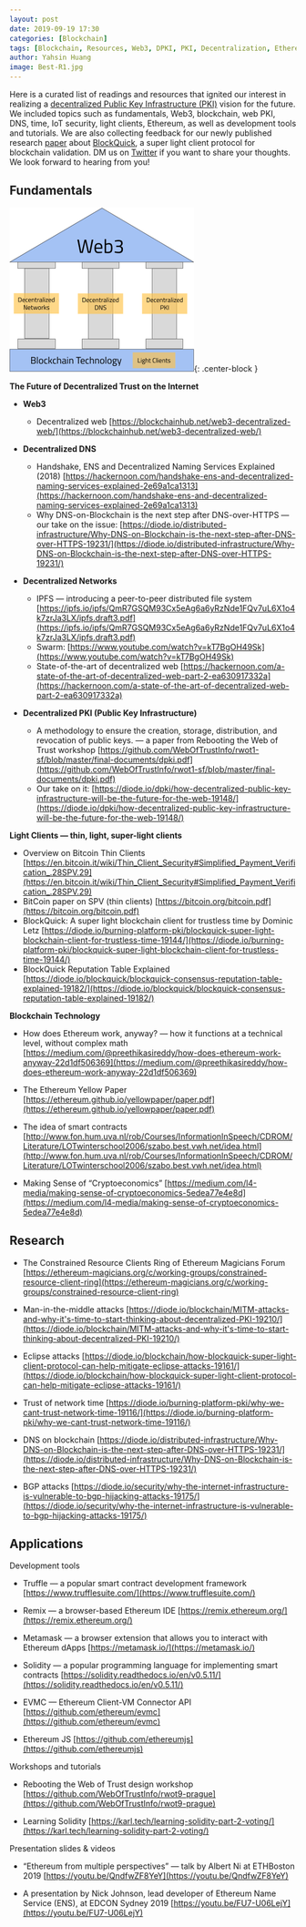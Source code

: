 ```yaml
---
layout: post
date: 2019-09-19 17:30
categories: [Blockchain]
tags: [Blockchain, Resources, Web3, DPKI, PKI, Decentralization, Ethereum]
author: Yahsin Huang
image: Best-R1.jpg
---
```


Here is a curated list of readings and resources that ignited our interest in realizing a [decentralized Public Key Infrastructure (PKI)](https://diode.io/blockchain/MITM-attacks-and-why-it's-time-to-start-thinking-about-decentralized-PKI-19210/) vision for the future. We included topics such as fundamentals, Web3, blockchain, web PKI, DNS, time, IoT security, light clients, Ethereum, as well as development tools and tutorials. We are also collecting feedback for our newly published research [paper](https://eprint.iacr.org/2019/579.pdf) about [BlockQuick](https://diode.io/burning-platform-pki/blockquick-super-light-blockchain-client-for-trustless-time-19144/), a super light client protocol for blockchain validation. DM us on [Twitter](https://twitter.com/diode_chain) if you want to share your thoughts. We look forward to hearing from you!


## **Fundamentals**

![alt_text](images/blog/Best-R2.png "image_tooltip"){: .center-block }

**The Future of Decentralized Trust on the Internet**


*   **Web3**
    *   Decentralized web 
[https://blockchainhub.net/web3-decentralized-web/](https://blockchainhub.net/web3-decentralized-web/)
*   **Decentralized DNS**
    *   Handshake, ENS and Decentralized Naming Services Explained (2018) 
[https://hackernoon.com/handshake-ens-and-decentralized-naming-services-explained-2e69a1ca1313](https://hackernoon.com/handshake-ens-and-decentralized-naming-services-explained-2e69a1ca1313)
    *   Why DNS-on-Blockchain is the next step after DNS-over-HTTPS — our take on the issue: 
[https://diode.io/distributed-infrastructure/Why-DNS-on-Blockchain-is-the-next-step-after-DNS-over-HTTPS-19231/](https://diode.io/distributed-infrastructure/Why-DNS-on-Blockchain-is-the-next-step-after-DNS-over-HTTPS-19231/)
*   **Decentralized Networks**
    *   IPFS — introducing a peer-to-peer distributed file system 
[https://ipfs.io/ipfs/QmR7GSQM93Cx5eAg6a6yRzNde1FQv7uL6X1o4k7zrJa3LX/ipfs.draft3.pdf](https://ipfs.io/ipfs/QmR7GSQM93Cx5eAg6a6yRzNde1FQv7uL6X1o4k7zrJa3LX/ipfs.draft3.pdf)
    *   Swarm: [https://www.youtube.com/watch?v=kT7BgOH49Sk](https://www.youtube.com/watch?v=kT7BgOH49Sk)
    *   State-of-the-art of decentralized web
        [https://hackernoon.com/a-state-of-the-art-of-decentralized-web-part-2-ea630917332a](https://hackernoon.com/a-state-of-the-art-of-decentralized-web-part-2-ea630917332a)

*   **Decentralized PKI (Public Key Infrastructure)**
    *   A methodology to ensure the creation, storage, distribution, and revocation of public keys. — a paper from Rebooting the Web of Trust workshop [https://github.com/WebOfTrustInfo/rwot1-sf/blob/master/final-documents/dpki.pdf](https://github.com/WebOfTrustInfo/rwot1-sf/blob/master/final-documents/dpki.pdf)
    *   Our take on it: [https://diode.io/dpki/how-decentralized-public-key-infrastructure-will-be-the-future-for-the-web-19148/](https://diode.io/dpki/how-decentralized-public-key-infrastructure-will-be-the-future-for-the-web-19148/) 

**Light Clients — thin, light, super-light clients**

*   Overview on Bitcoin Thin Clients 
[https://en.bitcoin.it/wiki/Thin_Client_Security#Simplified_Payment_Verification_.28SPV.29](https://en.bitcoin.it/wiki/Thin_Client_Security#Simplified_Payment_Verification_.28SPV.29)
*   BitCoin paper on SPV (thin clients)
    [https://bitcoin.org/bitcoin.pdf](https://bitcoin.org/bitcoin.pdf)
*   BlockQuick: A super light blockchain client for trustless time by Dominic Letz [https://diode.io/burning-platform-pki/blockquick-super-light-blockchain-client-for-trustless-time-19144/](https://diode.io/burning-platform-pki/blockquick-super-light-blockchain-client-for-trustless-time-19144/) 
*   BlockQuick Reputation Table Explained
    [https://diode.io/blockquick/blockquick-consensus-reputation-table-explained-19182/](https://diode.io/blockquick/blockquick-consensus-reputation-table-explained-19182/) 


**Blockchain Technology** 


*   How does Ethereum work, anyway? — how it functions at a technical level, without complex math [https://medium.com/@preethikasireddy/how-does-ethereum-work-anyway-22d1df506369](https://medium.com/@preethikasireddy/how-does-ethereum-work-anyway-22d1df506369) 
*   The Ethereum Yellow Paper 
[https://ethereum.github.io/yellowpaper/paper.pdf](https://ethereum.github.io/yellowpaper/paper.pdf)
*   The idea of smart contracts 
    [http://www.fon.hum.uva.nl/rob/Courses/InformationInSpeech/CDROM/Literature/LOTwinterschool2006/szabo.best.vwh.net/idea.html](http://www.fon.hum.uva.nl/rob/Courses/InformationInSpeech/CDROM/Literature/LOTwinterschool2006/szabo.best.vwh.net/idea.html)

*   Making Sense of “Cryptoeconomics” [https://medium.com/l4-media/making-sense-of-cryptoeconomics-5edea77e4e8d](https://medium.com/l4-media/making-sense-of-cryptoeconomics-5edea77e4e8d) 


## **Research**


*   The Constrained Resource Clients Ring of Ethereum Magicians Forum
    [https://ethereum-magicians.org/c/working-groups/constrained-resource-client-ring](https://ethereum-magicians.org/c/working-groups/constrained-resource-client-ring)

*   Man-in-the-middle attacks [https://diode.io/blockchain/MITM-attacks-and-why-it's-time-to-start-thinking-about-decentralized-PKI-19210/](https://diode.io/blockchain/MITM-attacks-and-why-it's-time-to-start-thinking-about-decentralized-PKI-19210/) 

*   Eclipse attacks [https://diode.io/blockchain/how-blockquick-super-light-client-protocol-can-help-mitigate-eclipse-attacks-19161/](https://diode.io/blockchain/how-blockquick-super-light-client-protocol-can-help-mitigate-eclipse-attacks-19161/)
*   Trust of network time [https://diode.io/burning-platform-pki/why-we-cant-trust-network-time-19116/](https://diode.io/burning-platform-pki/why-we-cant-trust-network-time-19116/)
*   DNS on blockchain
    [https://diode.io/distributed-infrastructure/Why-DNS-on-Blockchain-is-the-next-step-after-DNS-over-HTTPS-19231/](https://diode.io/distributed-infrastructure/Why-DNS-on-Blockchain-is-the-next-step-after-DNS-over-HTTPS-19231/) 

*   BGP attacks
    [https://diode.io/security/why-the-internet-infrastructure-is-vulnerable-to-bgp-hijacking-attacks-19175/](https://diode.io/security/why-the-internet-infrastructure-is-vulnerable-to-bgp-hijacking-attacks-19175/)



## **Applications**

Development tools

*   Truffle — a popular smart contract development framework [https://www.trufflesuite.com/](https://www.trufflesuite.com/)

*   Remix — a browser-based Ethereum IDE [https://remix.ethereum.org/](https://remix.ethereum.org/)

*   Metamask — a browser extension that allows you to interact with Ethereum dApps [https://metamask.io/](https://metamask.io/)

*   Solidity — a  popular programming language for implementing smart contracts [https://solidity.readthedocs.io/en/v0.5.11/](https://solidity.readthedocs.io/en/v0.5.11/)

*   EVMC — Ethereum Client-VM Connector API [https://github.com/ethereum/evmc](https://github.com/ethereum/evmc)

*   Ethereum JS [https://github.com/ethereumjs](https://github.com/ethereumjs)


Workshops and tutorials

*   Rebooting the Web of Trust design workshop [https://github.com/WebOfTrustInfo/rwot9-prague](https://github.com/WebOfTrustInfo/rwot9-prague)

*   Learning Solidity [https://karl.tech/learning-solidity-part-2-voting/](https://karl.tech/learning-solidity-part-2-voting/) 


Presentation slides & videos

*   “Ethereum from multiple perspectives” — talk by Albert Ni at ETHBoston 2019 [https://youtu.be/QndfwZF8YeY](https://youtu.be/QndfwZF8YeY)

*   A presentation by Nick Johnson, lead developer of Ethereum Name Service (ENS), at EDCON Sydney 2019 [https://youtu.be/FU7-U06LejY](https://youtu.be/FU7-U06LejY) 